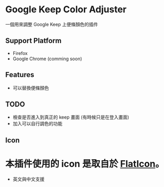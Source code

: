 # Google Keep Color Adjuster

一個用來調整 Google Keep 上便條顏色的插件

## Support Platform
- Firefox
- Google Chrome (comming soon)

## Features
- 可以替換便條顏色

## TODO
- 檢查是否進入到真正的 keep 畫面 (有時候只是在登入畫面)
- 加入可以自行調色的功能

## Icon

本插件使用的 icon 是取自於 [FlatIcon](http://www.flaticon.com/free-icon/paintbrush-and-palette_65646)。
=======
- 英文與中文支援
